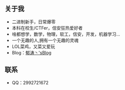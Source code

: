 ## 关于我
-  二进制新手，日常爆零
-  本科在校生/CTFer，信安狂热爱好者
-  啥都想学，数学，物理，软工，信安，开发，机器学习...
-  一个无趣的人,拥有一个无趣的灵魂
-  LOL菜鸡，又菜又爱玩
-  Blog：[郁涛丶'sBlog](https://ghostasky.github.io/)
## 联系
-   QQ：2992721672
